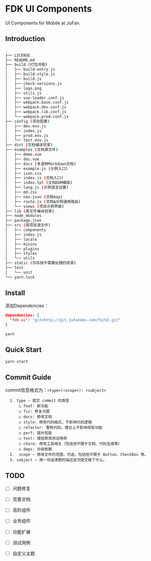 # FDK UI Components
UI Components for Mobile at JuFan.

## Introduction

```bash
.
├── LICENSE
├── README.md
├── build (打包流程)
│   ├── build-entry.js
│   ├── build-style.js
│   ├── build.js
│   ├── check-versions.js
│   ├── logo.png
│   ├── utils.js
│   ├── vue-loader.conf.js
│   ├── webpack.base.conf.js
│   ├── webpack.dev.conf.js
│   ├── webpack.lib.conf.js
│   └── webpack.prod.conf.js
├── config (项目配置)
│   ├── dev.env.js
│   ├── index.js
│   ├── prod.env.js
│   └── test.env.js
├── dist (文档编译目录)
├── examples (文档源文件)
│   ├── demo.vue
│   ├── doc.vue
│   ├── docs (多语种Markdown文档)
│   ├── example.js (示例入口)
│   ├── icon.css
│   ├── index.js (文档入口)
│   ├── index.tpl (文档DOM模版)
│   ├── lang.js (示例语言设置)
│   ├── md.css
│   ├── nav.json (文档map)
│   ├── route.js (文档&示例通用路由)
│   └── views (项目示例界面)
├── lib (库文件编译目录)
├── node_modules
├── package.json
├── src (库项目源文件)
│   ├── components
│   ├── index.js
│   ├── locale
│   ├── mixins
│   ├── plugins
│   ├── styles
│   └── utils
├── static (仅存放不需要处理的资源)
├── test
│   └── unit
└── yarn.lock
```

## Install

添加Dependencies：

```json
dependencies: {
  "fdk-ui": "git+http://git.jufandev.com/fe/UI.git"
}
```

```bash
yarn
```

## Quick Start

```bash
yarn start
```

## Commit Guide
commit信息格式为：`<type>(<scope>): <subject>`

```
  1. type — 提交 commit 的类型
      ○ feat: 新功能
      ○ fix: 修复问题
      ○ docs: 修改文档
      ○ style: 修改代码格式，不影响代码逻辑
      ○ refactor: 重构代码，理论上不影响现有功能
      ○ perf: 提升性能
      ○ test: 增加修改测试用例
      ○ chore: 修改工具相关（包括但不限于文档、代码生成等）
      ○ deps: 升级依赖
  2.  scope — 修改文件的范围，可选，包括但不限于 Button、CheckBox 等。
  3. subject — 用一句话清楚的描述这次提交做了什么。
```

## TODO

- [ ] 问题修复
- [ ] 完善文档
- [ ] 高阶组件
- [ ] 业务组件
- [ ] 功能扩展
- [ ] 测试用例
- [ ] 自定义主题

